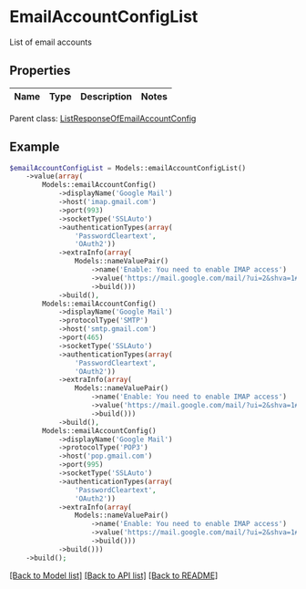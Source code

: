 # EmailAccountConfigList

List of email accounts

## Properties
Name | Type | Description | Notes
---- | ---- | ----------- | -----

 Parent class: [ListResponseOfEmailAccountConfig](ListResponseOfEmailAccountConfig.md)


## Example
```php
$emailAccountConfigList = Models::emailAccountConfigList()
    ->value(array(
        Models::emailAccountConfig()
            ->displayName('Google Mail')
            ->host('imap.gmail.com')
            ->port(993)
            ->socketType('SSLAuto')
            ->authenticationTypes(array(
                'PasswordCleartext',
                'OAuth2'))
            ->extraInfo(array(
                Models::nameValuePair()
                    ->name('Enable: You need to enable IMAP access')
                    ->value('https://mail.google.com/mail/?ui=2&shva=1#settings/fwdandpop')
                    ->build()))
            ->build(),
        Models::emailAccountConfig()
            ->displayName('Google Mail')
            ->protocolType('SMTP')
            ->host('smtp.gmail.com')
            ->port(465)
            ->socketType('SSLAuto')
            ->authenticationTypes(array(
                'PasswordCleartext',
                'OAuth2'))
            ->extraInfo(array(
                Models::nameValuePair()
                    ->name('Enable: You need to enable IMAP access')
                    ->value('https://mail.google.com/mail/?ui=2&shva=1#settings/fwdandpop')
                    ->build()))
            ->build(),
        Models::emailAccountConfig()
            ->displayName('Google Mail')
            ->protocolType('POP3')
            ->host('pop.gmail.com')
            ->port(995)
            ->socketType('SSLAuto')
            ->authenticationTypes(array(
                'PasswordCleartext',
                'OAuth2'))
            ->extraInfo(array(
                Models::nameValuePair()
                    ->name('Enable: You need to enable IMAP access')
                    ->value('https://mail.google.com/mail/?ui=2&shva=1#settings/fwdandpop')
                    ->build()))
            ->build()))
    ->build();
```


[[Back to Model list]](README.md#documentation-for-models) [[Back to API list]](README.md#documentation-for-api-endpoints) [[Back to README]](README.md)

